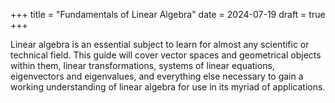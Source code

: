 +++
title = "Fundamentals of Linear Algebra"
date = 2024-07-19
draft = true
+++

Linear algebra is an essential subject to learn for almost any scientific or technical field. This guide will cover vector spaces and geometrical objects within them, linear transformations, systems of linear equations, eigenvectors and eigenvalues, and everything else necessary to gain a working understanding of linear algebra for use in its myriad of applications.

<!-- more -->
